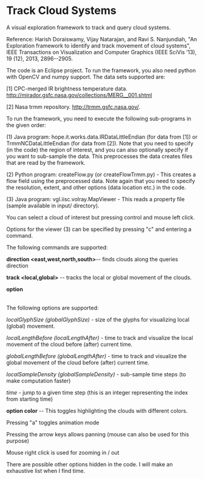 Track Cloud Systems
===================



A visual exploration framework to track and query cloud systems.

Reference:
Harish Doraiswamy, Vijay Natarajan, and Ravi S. Nanjundiah, "An Exploration framework to identify and track movement of cloud systems", IEEE Transactions on Visualization and Computer Graphics (IEEE SciVis ’13), 19 (12), 2013, 2896--2905.


The code is an Eclipse project. To run the framework, you also need python with OpenCV and numpy support. The data sets supported are:

[1] CPC-merged IR brightness temperature data. http://mirador.gsfc.nasa.gov/collections/MERG__001.shtml

[2] Nasa trmm repository. http://trmm.gsfc.nasa.gov/.

To run the framework, you need to execute the following sub-programs in the given order:

(1) Java program: hope.it.works.data.IRDataLittleEndian (for data from [1]) or TrmmNCDataLittleEndian (for data from [2]). Note that you need to specify (in the code) the region of interest, and you can also optionally specify if you want to sub-sample the data. This preprocesses the data creates files that are read by the framework.

(2) Python program: createFlow.py (or createFlowTrmm.py) - This creates a flow field using the preprocessed data. Note again that you need to specify the resolution, extent, and other options (data location etc.) in the code.

(3) Java program: vgl.iisc.volray.MapViewer - This reads a property file (sample available in input/ directory). 

You can select a cloud of interest but pressing control and mouse left click.

Options for the viewer (3) can be specified by pressing "c" and entering a command. 

The following commands are supported:

**direction <east,west,north,south>**-- finds clouds along the queries direction

**track <local,global>** -- tracks the local or global movement of the clouds.

**option <option> <value>**

The following options are supported:

*localGlyphSize (globalGlyphSize)* - size of the glyphs for visualizing local (global) movement.

*localLengthBefore (localLengthAfter)* - time to track and visualize the local movement of the cloud before (after) current time.
 		
*globalLengthBefore (globalLengthAfter)*  - time to track and visualize the global movement of the cloud before (after) current time.

*localSampleDensity (globalSampleDensity)* - sub-sample time steps (to make computation faster)

*time* - jump to a given time step (this is an integer representing the index from starting time)

**option color** -- This toggles highlighting the clouds with different colors.


Pressing "a" toggles animation mode

Pressing the arrow keys allows panning (mouse can also be used for this purpose)

Mouse right click is used for zooming in / out

There are possible other options hidden in the code. I will make an exhaustive list when I find time.

